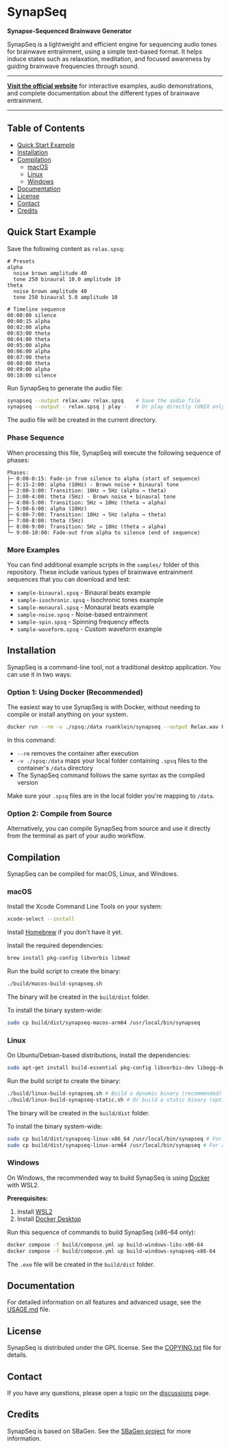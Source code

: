 # SynapSeq

**Synapse-Sequenced Brainwave Generator**

SynapSeq is a lightweight and efficient engine for sequencing audio tones for brainwave entrainment, using a simple text-based format. It helps induce states such as relaxation, meditation, and focused awareness by guiding brainwave frequencies through sound.

---

**[Visit the official website](https://ruanklein.github.io/synapseq/)** for interactive examples, audio demonstrations, and complete documentation about the different types of brainwave entrainment.

---

## Table of Contents

- [Quick Start Example](#quick-start-example)
- [Installation](#installation)
- [Compilation](#compilation)
  - [macOS](#macos)
  - [Linux](#linux)
  - [Windows](#windows)
- [Documentation](#documentation)
- [License](#license)
- [Contact](#contact)
- [Credits](#credits)

## Quick Start Example

Save the following content as `relax.spsq`:

```
# Presets
alpha
  noise brown amplitude 40
  tone 250 binaural 10.0 amplitude 10
theta
  noise brown amplitude 40
  tone 250 binaural 5.0 amplitude 10

# Timeline sequence
00:00:00 silence
00:00:15 alpha
00:02:00 alpha
00:03:00 theta
00:04:00 theta
00:05:00 alpha
00:06:00 alpha
00:07:00 theta
00:08:00 theta
00:09:00 alpha
00:10:00 silence
```

Run SynapSeq to generate the audio file:

```bash
synapseq --output relax.wav relax.spsq    # Save the audio file
synapseq --output - relax.spsq | play -   # Or play directly (UNIX only)
```

The audio file will be created in the current directory.

### Phase Sequence

When processing this file, SynapSeq will execute the following sequence of phases:

```
Phases:
├─ 0:00-0:15: Fade-in from silence to alpha (start of sequence)
├─ 0:15-2:00: alpha (10Hz) - Brown noise + binaural tone
├─ 2:00-3:00: Transition: 10Hz → 5Hz (alpha → theta)
├─ 3:00-4:00: theta (5Hz) - Brown noise + binaural tone
├─ 4:00-5:00: Transition: 5Hz → 10Hz (theta → alpha)
├─ 5:00-6:00: alpha (10Hz)
├─ 6:00-7:00: Transition: 10Hz → 5Hz (alpha → theta)
├─ 7:00-8:00: theta (5Hz)
├─ 8:00-9:00: Transition: 5Hz → 10Hz (theta → alpha)
└─ 9:00-10:00: Fade-out from alpha to silence (end of sequence)
```

### More Examples

You can find additional example scripts in the `samples/` folder of this repository. These include various types of brainwave entrainment sequences that you can download and test:

- `sample-binaural.spsq` - Binaural beats example
- `sample-isochronic.spsq` - Isochronic tones example
- `sample-monaural.spsq` - Monaural beats example
- `sample-noise.spsq` - Noise-based entrainment
- `sample-spin.spsq` - Spinning frequency effects
- `sample-waveform.spsq` - Custom waveform example

## Installation

SynapSeq is a command-line tool, not a traditional desktop application. You can use it in two ways:

### Option 1: Using Docker (Recommended)

The easiest way to use SynapSeq is with Docker, without needing to compile or install anything on your system.

```bash
docker run --rm -v ./spsq:/data ruanklein/synapseq --output Relax.wav Relax.spsq
```

In this command:

- `--rm` removes the container after execution
- `-v ./spsq:/data` maps your local folder containing `.spsq` files to the container's `/data` directory
- The SynapSeq command follows the same syntax as the compiled version

Make sure your `.spsq` files are in the local folder you're mapping to `/data`.

### Option 2: Compile from Source

Alternatively, you can compile SynapSeq from source and use it directly from the terminal as part of your audio workflow.

## Compilation

SynapSeq can be compiled for macOS, Linux, and Windows.

### macOS

Install the Xcode Command Line Tools on your system:

```bash
xcode-select --install
```

Install [Homebrew](https://brew.sh/) if you don't have it yet.

Install the required dependencies:

```bash
brew install pkg-config libvorbis libmad
```

Run the build script to create the binary:

```bash
./build/macos-build-synapseq.sh
```

The binary will be created in the `build/dist` folder.

To install the binary system-wide:

```bash
sudo cp build/dist/synapseq-macos-arm64 /usr/local/bin/synapseq
```

### Linux

On Ubuntu/Debian-based distributions, install the dependencies:

```bash
sudo apt-get install build-essential pkg-config libvorbis-dev libogg-dev libmad0-dev
```

Run the build script to create the binary:

```bash
./build/linux-build-synapseq.sh # Build a dynamic binary (recommended)
./build/linux-build-synapseq-static.sh # Or build a static binary (optional)
```

The binary will be created in the `build/dist` folder.

To install the binary system-wide:

```bash
sudo cp build/dist/synapseq-linux-x86_64 /usr/local/bin/synapseq # For x86_64
sudo cp build/dist/synapseq-linux-arm64 /usr/local/bin/synapseq # For arm64
```

### Windows

On Windows, the recommended way to build SynapSeq is using [Docker](https://www.docker.com/) with WSL2.

**Prerequisites:**

1. Install [WSL2](https://learn.microsoft.com/en-us/windows/wsl/install)
2. Install [Docker Desktop](https://www.docker.com/products/docker-desktop/)

Run this sequence of commands to build SynapSeq (x86-64 only):

```bash
docker compose -f build/compose.yml up build-windows-libs-x86-64
docker compose -f build/compose.yml up build-windows-synapseq-x86-64
```

The `.exe` file will be created in the `build/dist` folder.

## Documentation

For detailed information on all features and advanced usage, see the [USAGE.md](docs/USAGE.md) file.

## License

SynapSeq is distributed under the GPL license. See the [COPYING.txt](COPYING.txt) file for details.

## Contact

If you have any questions, please open a topic on the [discussions](https://github.com/ruanklein/synapseq/discussions) page.

## Credits

SynapSeq is based on SBaGen. See the [SBaGen project](https://uazu.net/sbagen/) for more information.
